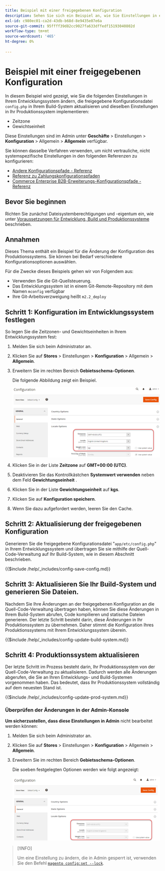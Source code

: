 ```yaml
---
title: Beispiel mit einer freigegebenen Konfiguration
description: Sehen Sie sich ein Beispiel an, wie Sie Einstellungen in einem Entwicklungssystem mit einer freigegebenen Konfigurationsdatei ändern.
exl-id: c980ec01-ca2d-43db-b68d-8e9435e07e6a
source-git-commit: 95ffff39d82cc9027fa633dffedf15193040802d
workflow-type: tm+mt
source-wordcount: '465'
ht-degree: 0%

---
```


# Beispiel mit einer freigegebenen Konfiguration

In diesem Beispiel wird gezeigt, wie Sie die folgenden Einstellungen in Ihrem Entwicklungssystem ändern, die freigegebene Konfigurationsdatei `config.php` in Ihrem Build-System aktualisieren und dieselben Einstellungen in Ihr Produktionssystem implementieren:

- Zeitzone
- Gewichtseinheit

Diese Einstellungen sind im Admin unter **Geschäfte** > Einstellungen > **Konfiguration** > Allgemein > **Allgemein** verfügbar.

Sie können dasselbe Verfahren verwenden, um nicht vertrauliche, nicht systemspezifische Einstellungen in den folgenden Referenzen zu konfigurieren:

- [Andere Konfigurationspfade - Referenz](../reference/config-reference-general.md)
- [Referenz zu Zahlungskonfigurationspfaden](../reference/config-reference-payment.md)
- [Commerce Enterprise B2B-Erweiterungs-Konfigurationspfade - Referenz](../reference/config-reference-b2b.md)

## Bevor Sie beginnen

Richten Sie zunächst Dateisystemberechtigungen und -eigentum ein, wie unter [Voraussetzungen für Entwicklung, Build und Produktionssysteme](../deployment/prerequisites.md) beschrieben.

## Annahmen

Dieses Thema enthält ein Beispiel für die Änderung der Konfiguration des Produktionssystems. Sie können bei Bedarf verschiedene Konfigurationsoptionen auswählen.

Für die Zwecke dieses Beispiels gehen wir von Folgendem aus:

- Verwenden Sie die Git-Quellsteuerung.
- Das Entwicklungssystem ist in einem Git-Remote-Repository mit dem Namen `mconfig` verfügbar
- Ihre Git-Arbeitsverzweigung heißt `m2.2_deploy`

## Schritt 1: Konfiguration im Entwicklungssystem festlegen

So legen Sie die Zeitzonen- und Gewichtseinheiten in Ihrem Entwicklungssystem fest:

1. Melden Sie sich beim Administrator an.
1. Klicken Sie auf **Stores** > Einstellungen > **Konfiguration** > Allgemein > **Allgemein**.
1. Erweitern Sie im rechten Bereich **Gebietsschema-Optionen**.

   Die folgende Abbildung zeigt ein Beispiel.

   ![Gebietsschemaoptionen im Entwicklungssystem festlegen](../../assets/configuration/split-deploy-set-locale.png)

1. Klicken Sie in der Liste **Zeitzone** auf **GMT+00:00 (UTC)**.
1. Deaktivieren Sie das Kontrollkästchen **Systemwert verwenden** neben dem Feld **Gewichtungseinheit** .
1. Klicken Sie in der Liste **Gewichtungseinheit** auf **kgs**.
1. Klicken Sie auf **Konfiguration speichern**.
1. Wenn Sie dazu aufgefordert werden, leeren Sie den Cache.

## Schritt 2: Aktualisierung der freigegebenen Konfiguration

Generieren Sie die freigegebene Konfigurationsdatei &quot;`app/etc/config.php`&quot; in Ihrem Entwicklungssystem und übertragen Sie sie mithilfe der Quell-Code-Verwaltung auf Ihr Build-System, wie in diesem Abschnitt beschrieben.

{{$include /help/_includes/config-save-config.md}}

## Schritt 3: Aktualisieren Sie Ihr Build-System und generieren Sie Dateien.

Nachdem Sie Ihre Änderungen an der freigegebenen Konfiguration an die Quell-Code-Verwaltung übertragen haben, können Sie diese Änderungen in Ihrem Build-System abrufen, Code kompilieren und statische Dateien generieren. Der letzte Schritt besteht darin, diese Änderungen in Ihr Produktionssystem zu übernehmen. Daher stimmt die Konfiguration Ihres Produktionssystems mit Ihrem Entwicklungssystem überein.

{{$include /help/_includes/config-update-build-system.md}}

## Schritt 4: Produktionssystem aktualisieren

Der letzte Schritt im Prozess besteht darin, Ihr Produktionssystem von der Quell-Code-Verwaltung zu aktualisieren. Dadurch werden alle Änderungen abgerufen, die Sie an Ihren Entwicklungs- und Build-Systemen vorgenommen haben. Das bedeutet, dass Ihr Produktionssystem vollständig auf dem neuesten Stand ist.

{{$include /help/_includes/config-update-prod-system.md}}

### Überprüfen der Änderungen in der Admin-Konsole

**Um sicherzustellen, dass diese Einstellungen in Admin** nicht bearbeitet werden können:

1. Melden Sie sich beim Administrator an.
1. Klicken Sie auf **Stores** > Einstellungen > **Konfiguration** > Allgemein > **Allgemein**.
1. Erweitern Sie im rechten Bereich **Gebietsschema-Optionen**.

   Die soeben festgelegten Optionen werden wie folgt angezeigt:

   ![Konfigurationsoptionen können im Admin nicht bearbeitet werden](../../assets/configuration/split-deploy-not-editable.png)

>[!INFO]
>
>Um eine Einstellung zu ändern, die in Admin gesperrt ist, verwenden Sie den Befehl [`magento config:set --lock`](../cli/set-configuration-values.md).
